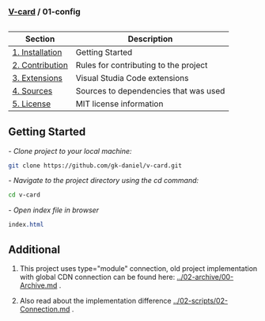 ## 
### [V-card](../../README.md) / 01-config
## 


| Section              | Description                                |
|----------------------|--------------------------------------------|
[1. Installation](./01-Installation.md) | Getting Started |
[2. Contribution](./02-Contribution.md) | Rules for contributing to the project              |
[3. Extensions](./03-Extensions.md)      | Visual Studia Code extensions     |
[4. Sources](./04-Sources.md)      | Sources to dependencies that was used |
[5. License](./05-License.md)  | MIT license information      |

## Getting Started

*<em> - Clone project to your local machine: </em>*

```bash
git clone https://github.com/gk-daniel/v-card.git
```  

*<em> - Navigate to the project directory using the cd command: </em>*

```bash
cd v-card
```  

*<em> - Open index file in browser  </em>*

```css
index.html
```  

## Additional

1. This project uses type="module" connection, old project implementation with global CDN connection can be found here: [../02-archive/00-Archive.md](../02-archive/00-Archive.md) .

2. Also read about the implementation difference [../02-scripts/02-Connection.md](../02-scripts/02-Connection.md) .